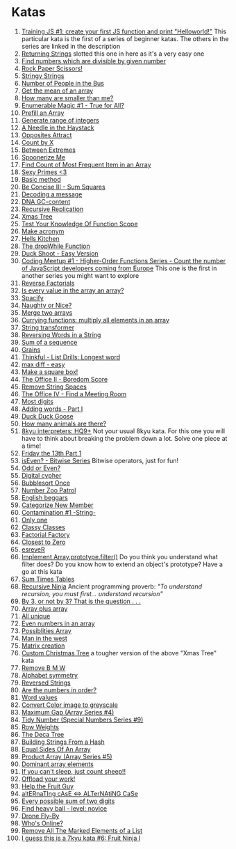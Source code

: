 # Katas

1. [Training JS #1: create your first JS function and print "Helloworld!"](https://www.codewars.com/kata/571ec274b1c8d4a61c0000c8) This particular kata is the first of a series of beginner katas. The others in the series are linked in the description
1. [Returning Strings](https://www.codewars.com/kata/55a70521798b14d4750000a4) slotted this one in here as it's a very easy one
1. [Find numbers which are divisible by given number](https://www.codewars.com/kata/55edaba99da3a9c84000003b)
1. [Rock Paper Scissors!](https://www.codewars.com/kata/5672a98bdbdd995fad00000f)
1. [Stringy Strings](https://www.codewars.com/kata/563b74ddd19a3ad462000054)
1. [Number of People in the Bus](https://www.codewars.com/kata/5648b12ce68d9daa6b000099)
1. [Get the mean of an array](https://www.codewars.com/kata/563e320cee5dddcf77000158)
1. [How many are smaller than me?](https://www.codewars.com/kata/56a1c074f87bc2201200002e)
1. [Enumerable Magic #1 - True for All?](https://www.codewars.com/kata/54598d1fcbae2ae05200112c/javascript)
1. [Prefill an Array](https://www.codewars.com/kata/54129112fb7c188740000162)
1. [Generate range of integers](https://www.codewars.com/kata/55eca815d0d20962e1000106)
1. [A Needle in the Haystack](https://www.codewars.com/kata/56676e8fabd2d1ff3000000c)
1. [Opposites Attract](https://www.codewars.com/kata/555086d53eac039a2a000083/javascript)
1. [Count by X](https://www.codewars.com/kata/5513795bd3fafb56c200049e)
1. [Between Extremes](https://www.codewars.com/kata/56d19b2ac05aed1a20000430)
1. [Spoonerize Me](https://www.codewars.com/kata/56b8903933dbe5831e000c76)
1. [Find Count of Most Frequent Item in an Array](https://www.codewars.com/kata/56582133c932d8239900002e)
1. [Sexy Primes <3](https://www.codewars.com/kata/56b58d11e3a3a7cade000792)
1. [Basic method](https://www.codewars.com/kata/55da49c166949c319200003e)
1. [Be Concise III - Sum Squares](https://www.codewars.com/kata/56f8fe6a2e6c0dc83b0008a7)
1. [Decoding a message](https://www.codewars.com/kata/565b9d6f8139573819000056)
1. [DNA GC-content](https://www.codewars.com/kata/5747a9bbe2fab9a0c400012f)
1. [Recursive Replication](https://www.codewars.com/kata/57547f9182655569ab0008c4)
1. [Xmas Tree](https://www.codewars.com/kata/577c349edf78c178a1000108)
1. [Test Your Knowledge Of Function Scope
](https://www.codewars.com/kata/56d344c7fd3a52566700124b)
1. [Make acronym](https://www.codewars.com/kata/57a60bad72292d3e93000a5a)
1. [Hells Kitchen](https://www.codewars.com/kata/57d1f36705c186d018000813)
1. [The dropWhile Function](https://www.codewars.com/kata/54f9c37106098647f400080a/javascript)
1. [Duck Shoot - Easy Version](https://www.codewars.com/kata/57d27a0a26427672b900046f/javascript)
1. [Coding Meetup #1 - Higher-Order Functions Series - Count the number of JavaScript developers coming from Europe](https://www.codewars.com/kata/582746fa14b3892727000c4f) This one is the first in another series you might want to explore
1. [Reverse Factorials](https://www.codewars.com/kata/58067088c27998b119000451/javascript)
1. [Is every value in the array an array?](https://www.codewars.com/kata/582c81d982a0a65424000201)
1. [Spacify](https://www.codewars.com/kata/57f8ee485cae443c4d000127)
1. [Naughty or Nice?](https://www.codewars.com/kata/585eaef9851516fcae00004d)
1. [Merge two arrays](https://www.codewars.com/kata/583af10620dda4da270000c5)
1. [Currying functions: multiply all elements in an array](https://www.codewars.com/kata/586909e4c66d18dd1800009b)
1. [String transformer](https://www.codewars.com/kata/5878520d52628a092f0002d0)
1. [Reversing Words in a String](https://www.codewars.com/kata/57a55c8b72292d057b000594)
1. [Sum of a sequence](https://www.codewars.com/kata/586f6741c66d18c22800010a)
1. [Grains](https://www.codewars.com/kata/55f7eb009e6614447b000099)
1. [Thinkful - List Drills: Longest word](https://www.codewars.com/kata/58670300f04e7449290000e5)
1. [max diff - easy](https://www.codewars.com/kata/588a3c3ef0fbc9c8e1000095)
1. [Make a square box!](https://www.codewars.com/kata/58644e8ddf95f81a38001d8d)
1. [The Office II - Boredom Score](https://www.codewars.com/kata/57ed4cef7b45ef8774000014)
1. [Remove String Spaces](https://www.codewars.com/kata/57eae20f5500ad98e50002c5)
1. [The Office IV - Find a Meeting Room](https://www.codewars.com/kata/57f604a21bd4fe771b00009c)
1. [Most digits](https://www.codewars.com/kata/58daa7617332e59593000006)
1. [Adding words - Part I](https://www.codewars.com/kata/592eaf848c91f248ca000012)
1. [Duck Duck Goose](https://www.codewars.com/kata/582e0e592029ea10530009ce)
1. [How many animals are there?](https://www.codewars.com/kata/593406b8f3d071d83c00005d)
1. [8kyu interpreters: HQ9+](https://www.codewars.com/kata/591588d49f4056e13f000001) Not your usual 8kyu kata. For this one you will have to think about breaking the problem down a lot. Solve one piece at a time!
1. [Friday the 13th Part 1](https://www.codewars.com/kata/5925acf31a9825d616000e74)
1. [isEven? - Bitwise Series](https://www.codewars.com/kata/592a33e549fe9840a8000ba1) Bitwise operators, just for fun!
1. [Odd or Even?](https://www.codewars.com/kata/5949481f86420f59480000e7)
1. [Digital cypher](https://www.codewars.com/kata/592e830e043b99888600002d)
1. [Bubblesort Once](https://www.codewars.com/kata/56b97b776ffcea598a0006f2)
1. [Number Zoo Patrol](https://www.codewars.com/kata/5276c18121e20900c0000235)
1. [English beggars](https://www.codewars.com/kata/59590976838112bfea0000fa)
1. [Categorize New Member](https://www.codewars.com/kata/5502c9e7b3216ec63c0001aa)
1. [Contamination #1 -String-](https://www.codewars.com/kata/596fba44963025c878000039)
1. [Only one](https://www.codewars.com/kata/5734c38da41454b7f700106e)
1. [Classy Classes](https://www.codewars.com/kata/55a144eff5124e546400005a)
1. [Factorial Factory](https://www.codewars.com/kata/528e95af53dcdb40b5000171/javascript)
1. [Closest to Zero](https://www.codewars.com/kata/59887207635904314100007b)
1. [esreveR](https://www.codewars.com/kata/5413759479ba273f8100003d)
1. [Implement Array.prototype.filter()](https://www.codewars.com/kata/56dd9b84fe5754786f0014f7) Do you think you understand what filter does? Do you know how to extend an object's prototype? Have a go at this kata
1. [Sum Times Tables](https://www.codewars.com/kata/551e51155ed5ab41450006e1)
1. [Recursive Ninja](https://www.codewars.com/kata/583ed487ee36e2a8d20000e8) Ancient programming proverb: _"To understand recursion, you must first... understand recursion"_
1. [By 3, or not by 3? That is the question . . .](https://www.codewars.com/kata/59f7fc109f0e86d705000043)
1. [Array plus array](https://www.codewars.com/kata/5a2be17aee1aaefe2a000151)
1. [All unique](https://www.codewars.com/kata/553e8b195b853c6db4000048)
1. [Even numbers in an array](https://www.codewars.com/kata/5a431c0de1ce0ec33a00000c)
1. [Possiblities Array](https://www.codewars.com/kata/59b710ed70a3b7dd8f000027)
1. [Man in the west](https://www.codewars.com/kata/59bd5dc270a3b7350c00008b)
1. [Matrix creation](https://www.codewars.com/kata/5a34da5dee1aae516d00004a)
1. [Custom Christmas Tree](https://www.codewars.com/kata/5a405ba4e1ce0e1d7800012e) a tougher version of the above "Xmas Tree" kata
1. [Remove B M W](https://www.codewars.com/kata/59de795c289ef9197f000c48)
1. [Alphabet symmetry](https://www.codewars.com/kata/59d9ff9f7905dfeed50000b0)
1. [Reversed Strings](https://www.codewars.com/kata/5168bb5dfe9a00b126000018)
1. [Are the numbers in order?](https://www.codewars.com/kata/56b7f2f3f18876033f000307)
1. [Word values](https://www.codewars.com/kata/598d91785d4ce3ec4f000018)
1. [Convert Color image to greyscale](https://www.codewars.com/kata/590ee3c979ae8923bf00095b)
1. [Maximum Gap (Array Series #4)](https://www.codewars.com/kata/5a7893ef0025e9eb50000013)
1. [Tidy Number (Special Numbers Series #9)](https://www.codewars.com/kata/5a87449ab1710171300000fd)
1. [Row Weights](https://www.codewars.com/kata/5abd66a5ccfd1130b30000a9)
1. [The Deca Tree](https://www.codewars.com/kata/5acf710f46b4cb00810001e2/javascript)
1. [Building Strings From a Hash](https://www.codewars.com/kata/51c7d8268a35b6b8b40002f2)
1. [Equal Sides Of An Array](https://www.codewars.com/kata/5679aa472b8f57fb8c000047)
1. [Product Array (Array Series #5)](https://www.codewars.com/kata/5a905c2157c562994900009d)
1. [Dominant array elements](https://www.codewars.com/kata/5a04133e32b8b998dc000089/javascript)
1. [If you can't sleep, just count sheep!!](https://www.codewars.com/kata/5b077ebdaf15be5c7f000077)
1. [Offload your work!](https://www.codewars.com/kata/5b3e1dca3da310a4390000f3)
1. [Help the Fruit Guy](https://www.codewars.com/kata/557af4c6169ac832300000ba)
1. [altERnaTIng cAsE <=> ALTerNAtiNG CaSe](https://www.codewars.com/kata/56efc695740d30f963000557)
1. [Every possible sum of two digits](https://www.codewars.com/kata/5b4e474305f04bea11000148)
1. [Find heavy ball - level: novice](https://www.codewars.com/kata/544047f0cf362503e000036e)
1. [Drone Fly-By](https://www.codewars.com/kata/58356a94f8358058f30004b5)
1. [Who's Online?](https://www.codewars.com/kata/5b6375f707a2664ada00002a)
1. [Remove All The Marked Elements of a List](https://www.codewars.com/kata/563089b9b7be03472d00002b)
1. [I guess this is a 7kyu kata #6: Fruit Ninja I](https://www.codewars.com/kata/57d60363a65454701d000e11)
